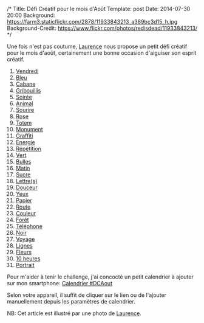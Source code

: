 /*
  Title: Défi Créatif pour le mois d'Août
  Template: post
  Date: 2014-07-30 20:00
  Background: https://farm3.staticflickr.com/2878/11933843213_a389bc3d15_h.jpg
  Background-Credit: https://www.flickr.com/photos/redisdead/11933843213/
*/
<style type="text/css">#content .inner { max-width: 425px; }</style>

Une fois n'est pas coutume, [Laurence](http://weblog.redisdead.net/main/post/2014/07/27/Un-defi-creatif-pour-le-mois-d-Aout)
nous propose un petit défi créatif pour le mois d'août, certainement une bonne occasion d'aiguiser son esprit créatif.

1. [Vendredi](1-Vendredi)
1. [Bleu](2-Bleu)
1. [Cabane](3-Cabane)
1. [Gribouillis](4-Gribouillis)
1. [Soirée](5-Soiree)
1. [Animal](6-Animal)
1. [Sourire](7-Sourire)
1. [Rose](8-Rose)
1. [Totem](9-Totem)
1. [Monument](10-Monument)
1. [Graffiti](11-Graffiti)
1. [Énergie](12-Energie)
1. [Répétition](13-Repetition)
1. [Vert](14-Vert)
1. [Bulles](15-Bulles)
1. [Matin](16-Matin)
1. [Sucre](17-Sucre)
1. [Lettre(s)](18-Lettres)
1. [Douceur](19-Douceur)
1. [Yeux](20-Yeux)
1. [Papier](21-Papier)
1. [Route](22-Route)
1. [Couleur](23-Couleur)
1. [Forêt](24-Foret)
1. [Téléphone](25-Telephone)
1. [Noir](26-Noir)
1. [Voyage](27-Voyage)
1. [Lignes](28-Lignes)
1. [Fleurs](29-Fleurs)
1. [10 heures](30-10_heures)
1. [Portrait](31-Portrait)

Pour m'aider à tenir le challenge, j'ai concocté un petit calendrier à ajouter sur mon smartphone: [Calendrier #DCAout](cal.ics)

Selon votre appareil, il suffit de cliquer sur le lien ou de l'ajouter manuellement depuis les paramètres de calendrier.

NB: Cet article est illustré par une photo de [Laurence](http://weblog.redisdead.net).
